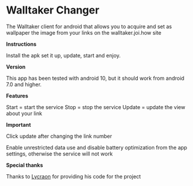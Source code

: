 # Walltaker Changer
 The Walltaker client for android that allows you to acquire and set as wallpaper the image from your links on the walltaker.joi.how site 
 
**Instructions**

Install the apk set it up, update, start and enjoy.

**Version**

This app has been tested with android 10, but it should work from android 7.0 and higher.

**Features**

Start = start the service
Stop = stop the service
Update = update the view about your link

**Important**

Click update after changing the link number

Enable unrestricted data use and disable battery optimization from the app settings, otherwise the service will not work

**Special thanks**

Thanks to [Lycraon](https://github.com/Lycraon) for providing his code for the project
